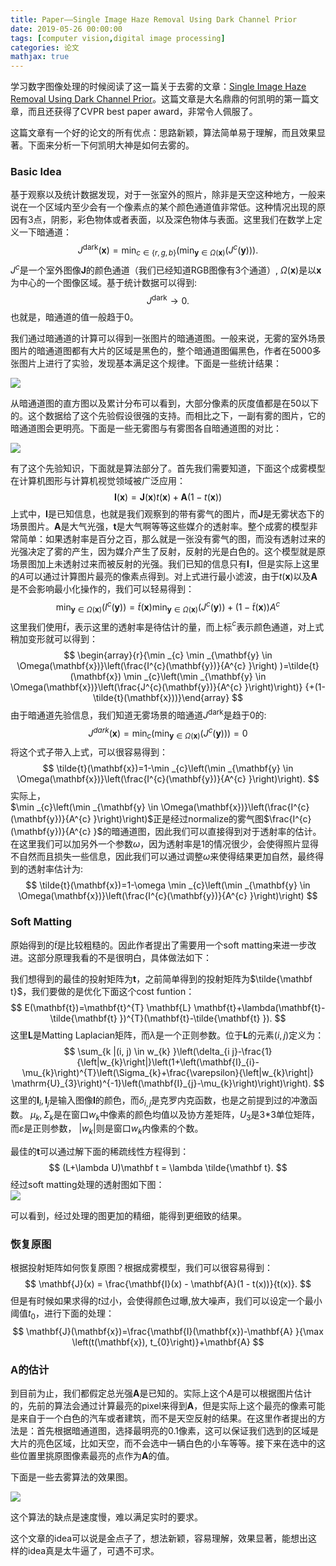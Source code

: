 ```yaml
---
title: Paper——Single Image Haze Removal Using Dark Channel Prior
date: 2019-05-26 00:00:00
tags: [computer vision,digital image processing]
categories: 论文
mathjax: true
---     
```

    
学习数字图像处理的时候阅读了这一篇关于去雾的文章：[Single Image Haze Removal Using Dark Channel Prior](http://kaiminghe.com/publications/cvpr09.pdf)。这篇文章是大名鼎鼎的何凯明的第一篇文章，而且还获得了CVPR best paper award，非常令人佩服了。

<!--more-->


这篇文章有一个好的论文的所有优点：思路新颖，算法简单易于理解，而且效果显著。下面来分析一下何凯明大神是如何去雾的。

### [](about:blank#Basic-Idea "Basic Idea")Basic Idea

基于观察以及统计数据发现，对于一张室外的照片，除非是天空这种地方，一般来说在一个区域内至少会有一个像素点的某个颜色通道值非常低。这种情况出现的原因有3点，阴影，彩色物体或者表面，以及深色物体与表面。这里我们在数学上定义一下暗通道：
$$
J^{\operatorname{dark} }(\mathbf{x})=\min _{c \in\{r, g, b\} }\left(\min _{\mathbf{y} \in \Omega(\mathbf{x})}\left(J^{c}(\mathbf{y})\right)\right).
$$
$J^c$是一个室外图像$\mathbf J$的颜色通道（我们已经知道RGB图像有3个通道）, $\Omega (\mathbf{x})$是以$\mathbf x$为中心的一个图像区域。基于统计数据可以得到:
$$
J^{\mathrm{dark} } \rightarrow 0.
$$
也就是，暗通道的值一般趋于0。

我们通过暗通道的计算可以得到一张图片的暗通道图。一般来说，无雾的室外场景图片的暗通道图都有大片的区域是黑色的，整个暗通道图偏黑色，作者在5000多张图片上进行了实验，发现基本满足这个规律。下面是一些统计结果：

![](https://evolution-video.oss-cn-beijing.aliyuncs.com/wlsdzyzl_hexo/dehaze1.png)

从暗通道图的直方图以及累计分布可以看到，大部分像素的灰度值都是在50以下的。这个数据给了这个先验假设很强的支持。而相比之下，一副有雾的图片，它的暗通道图会更明亮。下面是一些无雾图与有雾图各自暗通道图的对比：

![](https://evolution-video.oss-cn-beijing.aliyuncs.com/wlsdzyzl_hexo/dehaze0.png)

有了这个先验知识，下面就是算法部分了。首先我们需要知道，下面这个成雾模型在计算机图形与计算机视觉领域被广泛应用：
$$
\mathbf{I}(\mathbf{x})=\mathbf{J}(\mathbf{x}) t(\mathbf{x})+\mathbf{A}(1-t(\mathbf{x}))
$$
上式中，$\mathbf I$是已知信息，也就是我们观察到的带有雾气的图片，而$\mathbf J$是无雾状态下的场景图片。$\mathbf A$是大气光强，$\mathbf t$是大气啊等等这些媒介的透射率。整个成雾的模型非常简单：如果透射率是百分之百，那么就是一张没有雾气的图，而没有透射过来的光强决定了雾的产生，因为媒介产生了反射，反射的光是白色的。这个模型就是原场景图加上未透射过来而被反射的光强。我们已知的信息只有$\mathbf I$，但是实际上这里的$A$可以通过计算图片最亮的像素点得到。对上式进行最小滤波，由于$t(\mathbf x)$以及$\mathbf{A}$是不会影响最小化操作的，我们可以轻易得到：
$$
\min _{\mathbf{y} \in \Omega(\mathbf{x})}\left(I^{c}(\mathbf{y})\right)=\tilde{t}(\mathbf{x}) \min _{\mathbf{y} \in \Omega(\mathbf{x})}\left(J^{c}(\mathbf{y})\right)+(1-\tilde{t}(\mathbf{x})) A^{c}
$$
这里我们使用$\tilde {t}$，表示这里的透射率是待估计的量，而上标${}^{c}$表示颜色通道，对上式稍加变形就可以得到：
$$
\begin{array}{r}{\min _{c} \min _{\mathbf{y} \in \Omega(\mathbf{x})}\left(\frac{I^{c}(\mathbf{y})}{A^{c} }\right) )=\tilde{t}(\mathbf{x}) \min _{c}\left(\min _{\mathbf{y} \in \Omega(\mathbf{x})}\left(\frac{J^{c}(\mathbf{y})}{A^{c} }\right)\right)} {+(1-\tilde{t}(\mathbf{x}))}\end{array}
$$
由于暗通道先验信息，我们知道无雾场景的暗通道$J^{\text{dark} }$是趋于0的:
$$
J^{d a r k}(\mathbf{x})=\min _{c}\left(\min _{\mathbf{y} \in \Omega(\mathbf{x})}\left(J^{c}(\mathbf{y})\right)\right)=0
$$
将这个式子带入上式，可以很容易得到：
$$
\tilde{t}(\mathbf{x})=1-\min _{c}\left(\min _{\mathbf{y} \in \Omega(\mathbf{x})}\left(\frac{I^{c}(\mathbf{y})}{A^{c} }\right)\right).
$$
实际上，  
$\min _{c}\left(\min _{\mathbf{y} \in \Omega(\mathbf{x})}\left(\frac{I^{c}(\mathbf{y})}{A^{c} }\right)\right)$正是经过normalize的雾气图$\frac{I^{c}(\mathbf{y})}{A^{c} }$的暗通道图，因此我们可以直接得到对于透射率的估计。在这里我们可以加另外一个参数$\omega$，因为透射率是1的情况很少，会使得照片显得不自然而且损失一些信息，因此我们可以通过调整$\omega$来使得结果更加自然，最终得到的透射率估计为:
$$
\tilde{t}(\mathbf{x})=1-\omega \min _{c}\left(\min _{\mathbf{y} \in \Omega(\mathbf{x})}\left(\frac{I^{c}(\mathbf{y})}{A^{c} }\right)\right)
$$
### [](about:blank#Soft-Matting "Soft Matting")Soft Matting

原始得到的$\tilde t$是比较粗糙的。因此作者提出了需要用一个soft matting来进一步改进。这部分原理我看的不是很明白，具体做法如下：

我们想得到的最佳的投射矩阵为$\mathbf t$，之前简单得到的投射矩阵为$\tilde{\mathbf t}$，我们要做的是优化下面这个cost funtion：
$$
E(\mathbf{t})=\mathbf{t}^{T} \mathbf{L} \mathbf{t}+\lambda(\mathbf{t}-\tilde{\mathbf{t} })^{T}(\mathbf{t}-\tilde{\mathbf{t} }).
$$
这里$\mathbf L$是Matting Laplacian矩阵，而$\lambda$是一个正则参数。位于$\mathbf L$的元素$(i,j)$定义为：
$$
\sum_{k |(i, j) \in w_{k} }\left(\delta_{i j}-\frac{1}{\left|w_{k}\right|}\left(1+\left(\mathbf{I}_{i}-\mu_{k}\right)^{T}\left(\Sigma_{k}+\frac{\varepsilon}{\left|w_{k}\right|} \mathrm{U}_{3}\right)^{-1}\left(\mathbf{I}_{j}-\mu_{k}\right)\right)\right).
$$
这里的$\mathbf I_i, \mathbf I_j$是输入图像$\mathbf I$的颜色，而$\delta_{i,j}$是克罗内克函数，也是之前提到过的冲激函数。 $\mu_{k},\Sigma_{k}$是在窗口$w_{k}$中像素的颜色均值以及协方差矩阵，$U_{3}$是3*3单位矩阵，而$\varepsilon$是正则参数， $\left|w_{k}\right|$则是窗口$w_k$内像素的个数。

最佳的$\mathbf t$可以通过解下面的稀疏线性方程得到：
$$
(L+\lambda U)\mathbf t = \lambda \tilde{\mathbf t}.
$$
经过soft matting处理的透射图如下图：  
![](https://evolution-video.oss-cn-beijing.aliyuncs.com/wlsdzyzl_hexo/dehaze2.png)

可以看到，经过处理的图更加的精细，能得到更细致的结果。

### [](about:blank#%E6%81%A2%E5%A4%8D%E5%8E%9F%E5%9B%BE "恢复原图")恢复原图

根据投射矩阵如何恢复原图？根据成雾模型，我们可以很容易得到：
$$
\mathbf{J}(x) = \frac{\mathbf{I}(x) - \mathbf{A}(1 - t(x))}{t(x)}.
$$
但是有时候如果求得的$t$过小，会使得颜色过曝,放大噪声，我们可以设定一个最小阈值$t_0$，进行下面的处理：
$$
\mathbf{J}(\mathbf{x})=\frac{\mathbf{I}(\mathbf{x})-\mathbf{A} }{\max \left(t(\mathbf{x}), t_{0}\right)}+\mathbf{A}
$$
### [](about:blank#A%E7%9A%84%E4%BC%B0%E8%AE%A1 "A的估计")A的估计

到目前为止，我们都假定总光强$\mathbf A$是已知的。实际上这个$A$是可以根据图片估计的，先前的算法会通过计算最亮的pixel来得到$\mathbf A$，但是实际上这个最亮的像素可能是来自于一个白色的汽车或者建筑，而不是天空反射的结果。在这里作者提出的方法是：首先根据暗通道图，选择最明亮的$0.1%$像素，这可以保证我们选到的区域是大片的亮色区域，比如天空，而不会选中一辆白色的小车等等。接下来在选中的这些位置里挑原图像素最亮的点作为$\mathbf A$的值。

下面是一些去雾算法的效果图。

![](https://evolution-video.oss-cn-beijing.aliyuncs.com/wlsdzyzl_hexo/dehaze3.png)

这个算法的缺点是速度慢，难以满足实时的要求。

这个文章的idea可以说是金点子了，想法新颖，容易理解，效果显著，能想出这样的idea真是太牛逼了，可遇不可求。
